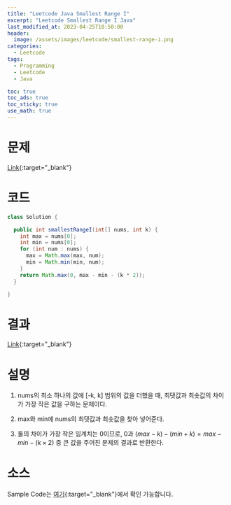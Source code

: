 ```yaml
---
title: "Leetcode Java Smallest Range I"
excerpt: "Leetcode Smallest Range I Java"
last_modified_at: 2023-04-25T18:50:00
header:
  image: /assets/images/leetcode/smallest-range-i.png
categories:
  - Leetcode
tags:
  - Programming
  - Leetcode
  - Java

toc: true
toc_ads: true
toc_sticky: true
use_math: true
---
```

# 문제
[Link](https://leetcode.com/problems/smallest-range-i){:target="_blank"}

# 코드
```java
class Solution {

  public int smallestRangeI(int[] nums, int k) {
    int max = nums[0];
    int min = nums[0];
    for (int num : nums) {
      max = Math.max(max, num);
      min = Math.min(min, num);
    }
    return Math.max(0, max - min - (k * 2));
  }

}
```

# 결과
[Link](https://leetcode.com/problems/smallest-range-i/submissions/938894204/){:target="_blank"}

# 설명
1. nums의 최소 하나의 값에 [-k, k] 범위의 값을 더했을 때, 최댓값과 최솟값의 차이가 가장 작은 값을 구하는 문제이다.

2. max와 min에 nums의 최댓값과 최솟값을 찾아 넣어준다.

3. 둘의 차이가 가장 작은 임계치는 0이므로, 0과 $(max - k) - (min + k) = max - min - (k \times 2)$ 중 큰 값을 주어진 문제의 결과로 반환한다.

# 소스
Sample Code는 [여기](https://github.com/GracefulSoul/leetcode/blob/master/src/main/java/gracefulsoul/problems/SmallestRangeI.java){:target="_blank"}에서 확인 가능합니다.